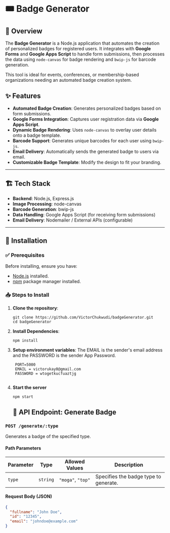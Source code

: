 # 🎟 Badge Generator

## 📌 Overview
The **Badge Generator** is a Node.js application that automates the creation of personalized badges for registered users. It integrates with **Google Forms** and **Google Apps Script** to handle form submissions, then processes the data using `node-canvas` for badge rendering and `bwip-js` for barcode generation.

This tool is ideal for events, conferences, or membership-based organizations needing an automated badge creation system.

## ✨ Features
- **Automated Badge Creation**: Generates personalized badges based on form submissions.
- **Google Forms Integration**: Captures user registration data via **Google Apps Script**.
- **Dynamic Badge Rendering**: Uses `node-canvas` to overlay user details onto a badge template.
- **Barcode Support**: Generates unique barcodes for each user using `bwip-js`.
- **Email Delivery**: Automatically sends the generated badge to users via email.
- **Customizable Badge Template**: Modify the design to fit your branding.

---

## 🏗 Tech Stack
- **Backend**: Node.js, Express.js
- **Image Processing**: node-canvas
- **Barcode Generation**: bwip-js
- **Data Handling**: Google Apps Script (for receiving form submissions)
- **Email Delivery**: Nodemailer / External APIs (configurable)

---

## 🔧 Installation

### ✅ Prerequisites
Before installing, ensure you have:
- [Node.js](https://nodejs.org/) installed.
- [npm](https://www.npmjs.com/) package manager installed.

### 📥 Steps to Install
1. **Clone the repository**:
   ```
   git clone https://github.com/VictorChukwudi/badgeGenerator.git
   cd badgeGenerator
    ```
2. **Install Dependencies**:
    ```
    npm install
    ```
3. **Setup environment variables**: 
   The EMAIL is the sender's email address and the PASSWORD is the sender App Password.
   ```
    PORT=5000
    EMAIL = victorukay0@gmail.com
    PASSWORD = wtogetkucfuaztjg
    
   ```
4. **Start the server**
   ```
   npm start

   ```

   ## 📌 API Endpoint: Generate Badge

### `POST /generate/:type`
Generates a badge of the specified type.

#### Path Parameters
| Parameter | Type | Allowed Values | Description |
|-----------|------|---------------|-------------|
| `type`    | `string` | `"moga"`, `"top"` | Specifies the badge type to generate. |

#### Request Body (JSON)
```json
{
  "fullname": "John Doe",
  "id": "12345",
  "email": "johndoe@example.com"
}
